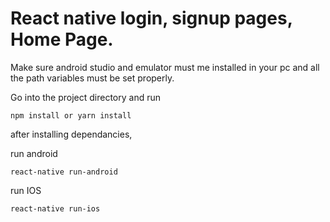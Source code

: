 # React native login, signup pages, Home Page.

Make sure android studio and emulator must me installed in your pc and all the path variables must be set properly.

Go into the project directory and run

    npm install or yarn install

after installing dependancies,

run android

    react-native run-android

run IOS

    react-native run-ios
